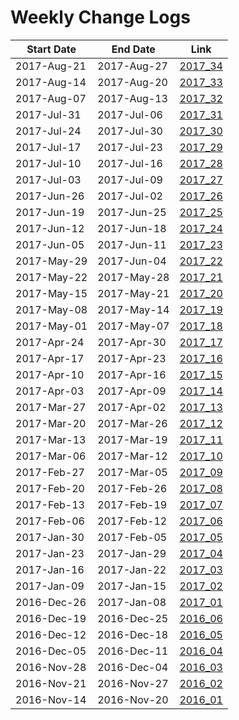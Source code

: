 Weekly Change Logs
==================

| Start Date | End Date   | Link                          |
|------------|------------|-------------------------------|
|2017-Aug-21 |2017-Aug-27 | [2017_34](2017_34) |
|2017-Aug-14 |2017-Aug-20 | [2017_33](2017_33) |
|2017-Aug-07 |2017-Aug-13 | [2017_32](2017_32) |
|2017-Jul-31 |2017-Jul-06 | [2017_31](2017_31) |
|2017-Jul-24 |2017-Jul-30 | [2017_30](2017_30) |
|2017-Jul-17 |2017-Jul-23 | [2017_29](2017_29) |
|2017-Jul-10 |2017-Jul-16 | [2017_28](2017_28) |
|2017-Jul-03 |2017-Jul-09 | [2017_27](2017_27) |
|2017-Jun-26 |2017-Jul-02 | [2017_26](2017_26) |
|2017-Jun-19 |2017-Jun-25 | [2017_25](2017_25) |
|2017-Jun-12 |2017-Jun-18 | [2017_24](2017_24) |
|2017-Jun-05 |2017-Jun-11 | [2017_23](2017_23) |
|2017-May-29 |2017-Jun-04 | [2017_22](2017_22) |
|2017-May-22 |2017-May-28 | [2017_21](2017_21) |
|2017-May-15 |2017-May-21 | [2017_20](2017_20) |
|2017-May-08 |2017-May-14 | [2017_19](2017_19) |
|2017-May-01 |2017-May-07 | [2017_18](2017_18) |
|2017-Apr-24 |2017-Apr-30 | [2017_17](2017_17) |
|2017-Apr-17 |2017-Apr-23 | [2017_16](2017_16) |
|2017-Apr-10 |2017-Apr-16 | [2017_15](2017_15) |
|2017-Apr-03 |2017-Apr-09 | [2017_14](2017_14) |
|2017-Mar-27 |2017-Apr-02 | [2017_13](2017_13) |
|2017-Mar-20 |2017-Mar-26 | [2017_12](2017_12) |
|2017-Mar-13 |2017-Mar-19 | [2017_11](2017_11) |
|2017-Mar-06 |2017-Mar-12 | [2017_10](2017_10) |
|2017-Feb-27 |2017-Mar-05 | [2017_09](2017_09) |
|2017-Feb-20 |2017-Feb-26 | [2017_08](2017_08) |
|2017-Feb-13 |2017-Feb-19 | [2017_07](2017_07) |
|2017-Feb-06 |2017-Feb-12 | [2017_06](2017_06) |
|2017-Jan-30 |2017-Feb-05 | [2017_05](2017_05) |
|2017-Jan-23 |2017-Jan-29 | [2017_04](2017_04) |
|2017-Jan-16 |2017-Jan-22 | [2017_03](2017_03) |
|2017-Jan-09 |2017-Jan-15 | [2017_02](2017_02) |
|2016-Dec-26 |2017-Jan-08 | [2017_01](2017_01) |
|2016-Dec-19 |2016-Dec-25 | [2016_06](2016_06) |
|2016-Dec-12 |2016-Dec-18 | [2016_05](2016_05) |
|2016-Dec-05 |2016-Dec-11 | [2016_04](2016_04) |
|2016-Nov-28 |2016-Dec-04 | [2016_03](2016_03) |      
|2016-Nov-21 |2016-Nov-27 | [2016_02](2016_02) |
|2016-Nov-14 |2016-Nov-20 | [2016_01](2016_01) |
